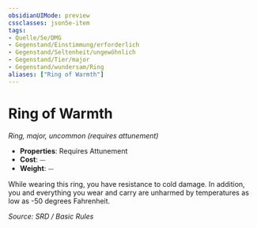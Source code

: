 ```yaml
---
obsidianUIMode: preview
cssclasses: json5e-item
tags:
- Quelle/5e/DMG
- Gegenstand/Einstimmung/erforderlich
- Gegenstand/Seltenheit/ungewöhnlich
- Gegenstand/Tier/major
- Gegenstand/wundersam/Ring
aliases: ["Ring of Warmth"]
---
```

# Ring of Warmth
*Ring, major, uncommon (requires attunement)*  

- **Properties**: Requires Attunement
- **Cost**: ⏤
- **Weight**: ⏤

While wearing this ring, you have resistance to cold damage. In addition, you and everything you wear and carry are unharmed by temperatures as low as -50 degrees Fahrenheit.

*Source: SRD / Basic Rules*
